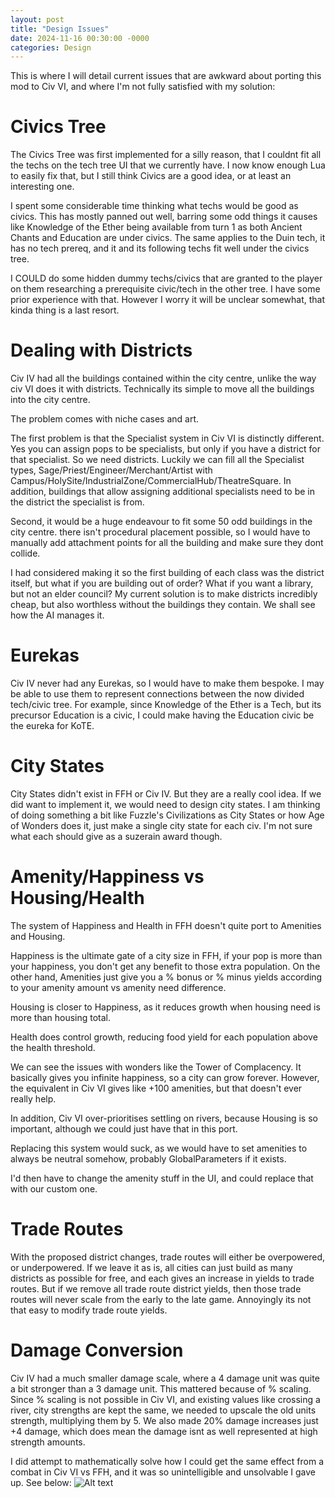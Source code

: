 ```yaml
---
layout: post  
title: "Design Issues"  
date: 2024-11-16 00:30:00 -0000
categories: Design  
---
```


This is where I will detail current issues that are awkward about porting this mod to Civ VI, and where I'm not fully satisfied with my solution:

# Civics Tree
The Civics Tree was first implemented for a silly reason, that I couldnt fit all the techs on the tech tree UI that we currently have. I now know enough Lua to easily fix that, but I still think Civics are a good idea, or at least an interesting one.

I spent some considerable time thinking what techs would be good as civics. This has mostly panned out well, barring some odd things it causes like Knowledge of the Ether being available from turn 1 as both Ancient Chants and Education are under civics. The same applies to the Duin tech, it has no tech prereq, and it and its following techs fit well under the civics tree.

I COULD do some hidden dummy techs/civics that are granted to the player on them researching a prerequisite civic/tech in the other tree. I have some prior experience with that. However I worry it will be unclear somewhat, that kinda thing is a last resort.

# Dealing with Districts
Civ IV had all the buildings contained within the city centre, unlike the way civ VI does it with districts. Technically its simple to move all the buildings into the city centre.

The problem comes with niche cases and art.

The first problem is that the Specialist system in Civ VI is distinctly different. Yes you can assign pops to be specialists, but only if you have a district for that specialist. So we need districts. Luckily we can fill all the Specialist types, Sage/Priest/Engineer/Merchant/Artist with Campus/HolySite/IndustrialZone/CommercialHub/TheatreSquare. In addition, buildings that allow assigning additional specialists need to be in the district the specialist is from.

Second, it would be a huge endeavour to fit some 50 odd buildings in the city centre. there isn't procedural placement possible, so I would have to manually add attachment points for all the building and make sure they dont collide.

I had considered making it so the first building of each class was the district itself, but what if you are building out of order? What if you want a library, but not an elder council?
My current solution is to make districts incredibly cheap, but also worthless without the buildings they contain. We shall see how the AI manages it.

# Eurekas
Civ IV never had any Eurekas, so I would have to make them bespoke. I may be able to use them to represent connections between the now divided tech/civic tree. For example, since Knowledge of the Ether is a Tech, but its precursor Education is a civic, I could make having the Education civic be the eureka for KoTE.

# City States
City States didn't exist in FFH or Civ IV. But they are a really cool idea. If we did want to implement it, we would need to design city states. I am thinking of doing something a bit like Fuzzle's Civilizations as City States or how Age of Wonders does it, just make a single city state for each civ. I'm not sure what each should give as a suzerain award though.

# Amenity/Happiness vs Housing/Health
The system of Happiness and Health in FFH doesn't quite port to Amenities and Housing.

Happiness is the ultimate gate of a city size in FFH, if your pop is more than your happiness, you don't get any benefit to those extra population. On the other hand, Amenities just give you a % bonus or % minus yields according to your amenity amount vs amenity need difference.

Housing is closer to Happiness, as it reduces growth when housing need is more than housing total.

Health does control growth, reducing food yield for each population above the health threshold.

We can see the issues with wonders like the Tower of Complacency. It basically gives you infinite happiness, so a city can grow forever. However, the equivalent in Civ VI gives like +100 amenities, but that doesn't ever really help.

In addition, Civ VI over-prioritises settling on rivers, because Housing is so important, although we could just have that in this port.

Replacing this system would suck, as we would have to set amenities to always be neutral somehow, probably GlobalParameters if it exists. 

I'd then have to change the amenity stuff in the UI, and could replace that with our custom one.

# Trade Routes
With the proposed district changes, trade routes will either be overpowered, or underpowered. If we leave it as is, all cities can just build as many districts as possible for free, and each gives an increase in yields to trade routes. But if we remove all trade route district yields, then those trade routes will never scale from the early to the late game. Annoyingly its not that easy to modify trade route yields.

# Damage Conversion
Civ IV had a much smaller damage scale, where a 4 damage unit was quite a bit stronger than a 3 damage unit. This mattered because of % scaling.
Since % scaling is not possible in Civ VI, and existing values like crossing a river, city strengths are kept the same, we needed to upscale the old units strength, multiplying them by 5.
We also made 20% damage increases just +4 damage, which does mean the damage isnt as well represented at high strength amounts.

I did attempt to mathematically solve how I could get the same effect from a combat in Civ VI vs FFH, and it was so unintelligible and unsolvable I gave up. See below:
![Alt text](/Fall-From-Heaven//Images/DamageModelAttempt.png)



